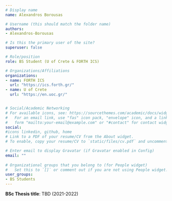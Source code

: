 ```yaml
---
# Display name
name: Alexandros Borousas

# Username (this should match the folder name)
authors:
- Alexandros-Borousas

# Is this the primary user of the site?
superuser: false

# Role/position
role: BS Student (U of Crete & FORTH ICS)

# Organizations/Affiliations
organizations:
- name: FORTH ICS
  url: "https://ics.forth.gr/"
- name: U of Crete
  url: "https://en.uoc.gr/"


# Social/Academic Networking
# For available icons, see: https://sourcethemes.com/academic/docs/widgets/#icons
#   For an email link, use "fas" icon pack, "envelope" icon, and a link in the
#   form "mailto:your-email@example.com" or "#contact" for contact widget.
social:
#icons linkedin, github, home
# Link to a PDF of your resume/CV from the About widget.
# To enable, copy your resume/CV to `static/files/cv.pdf` and uncomment the lines below.  

# Enter email to display Gravatar (if Gravatar enabled in Config)
email: ""
  
# Organizational groups that you belong to (for People widget)
#   Set this to `[]` or comment out if you are not using People widget.  
user_groups:
- BS Students
---
```


**BSc Thesis title**: TBD (2021-2022)